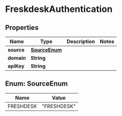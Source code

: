 

# FreskdeskAuthentication


## Properties

| Name | Type | Description | Notes |
|------------ | ------------- | ------------- | -------------|
|**source** | [**SourceEnum**](#SourceEnum) |  |  |
|**domain** | **String** |  |  |
|**apiKey** | **String** |  |  |



## Enum: SourceEnum

| Name | Value |
|---- | -----|
| FRESHDESK | &quot;FRESHDESK&quot; |



